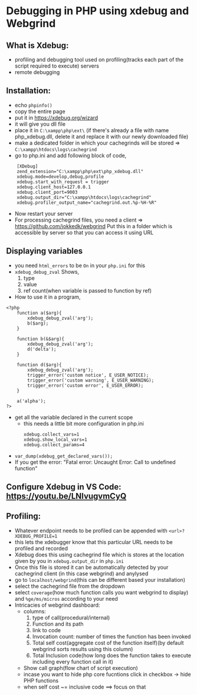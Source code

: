 # Debugging in PHP using xdebug and Webgrind

## What is Xdebug:
- profiling and debugging tool used on profiling(tracks each part of the script required to execute) servers
- remote debugging

## Installation: 
- echo ```phpinfo()```
- copy the entire page
- put it in https://xdebug.org/wizard
- it will give you dll file
- place it in ```C:\xampp\php\ext\``` (if there's already a file with name php_xdebug.dll, delete it and replace it with our newly downloaded file)
- make a dedicated folder in which your cachegrinds will be stored => ```C:\xampp\htdocs\logs\cachegrind```
- go to php.ini and add following block of code,
```
	[XDebug]
	zend_extension="C:\xampp\php\ext\php_xdebug.dll"
	xdebug.mode=develop,debug,profile
	xdebug.start_with_request = trigger
	xdebug.client_host=127.0.0.1
	xdebug.client_port=9003
	xdebug.output_dir="C:\xampp\htdocs\logs\cachegrind"
	xdebug.profiler_output_name="cachegrind.out.%p-%H-%R"
```
- Now restart your server
- For processing cachegrind files, you need a client => https://github.com/jokkedk/webgrind
Put this in a folder which is accessible by server so that you can access it using URL


## Displaying variables
- you need ```html_errors``` to be ```On``` in your ```php.ini``` for this
- ```xdebug_debug_zval```
    Shows,
	1. type
	2. value
	3. ref count(when variable is passed to function by ref)
- How to use it in a program,
```
<?php
    function a($arg){
        xdebug_debug_zval('arg');
        b($arg);
    }
    
    function b(&$arg){
        xdebug_debug_zval('arg');
        d('delta');
    }
    
    function d($arg){
        xdebug_debug_zval('arg');
        trigger_error('custom notice', E_USER_NOTICE);
        trigger_error('custom warning', E_USER_WARNING);
        trigger_error('custom error', E_USER_ERROR);
    }

    a('alpha');
?>
```
- get all the variable declared in the current scope
	- this needs a little bit more configuration in php.ini
		```
        xdebug.collect_vars=1
		xdebug.show_local_vars=1
		xdebug.collect_params=4
		```
- ```var_dump(xdebug_get_declared_vars());```
- If you get the error: "Fatal error: Uncaught Error: Call to undefined function"

## Configure Xdebug in VS Code: https://youtu.be/LNIvugvmCyQ

## Profiling:
- Whatever endpoint needs to be profiled can be appended with ```<url>?XDEBUG_PROFILE=1```
- this lets the xdebugger know that this particular URL needs to be profiled and recorded
- Xdebug does this using cachegrind file which is stores at the location given by you in ```xdebug.output_dir``` in ```php.ini```
- Once this file is stored it can be automatically detected by your cachegrind client (in this case webgrind) and anylysed
- go to ```localhost/webgrind```(this can be different based your installation)
- select the cachegrind file from the dropdown
- select ```coverage```(how much function calls you want webgrind to display) and  ```%ge/ms/micros``` according to your need
- Intricacies of webgrind dashboard:
	- columns:
		1. type of call(procedural/internal)
		2. Function and its path
		3. link to code
		4. Invocation count: number of times the function has been invoked
		5. Total self cost(aggregate cost of the function itself)(by default webgrind sorts results using this column)
		6. Total Inclusion code(how long does the function takes to execute including every function call in it)
	- Show call graph(flow chart of script execution)
	- incase you want to hide php core fucntions click in checkbox -> hide PHP functions
	- when self cost ~= inclusive code ==> focus on that 

